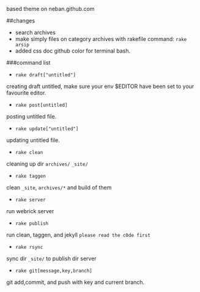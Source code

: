 based theme on neban.github.com

##changes
- search archives
- make simply files on category archives with rakefile command: `rake arsip`
- added css doc github color for terminal bash.


###command list

- `rake draft["untitled"]`

creating draft untitled, make sure your env $EDITOR have been set to your favourite editor.

- `rake post[untitled]`

posting untitled file.

- `rake update["untitled"]`

updating untitled file.

- `rake clean`

cleaning up dir `archives/` `_site/`

- `rake taggen`

clean `_site`, `archives/*` and build of them

- `rake server`

run webrick server

- `rake publish`

run clean, taggen, and jekyll
`please read the c0de first`

- `rake rsync`

sync dir `_site/` to publish dir server

- `rake git[message,key,branch]`

git add,commit, and push with key and current branch.

